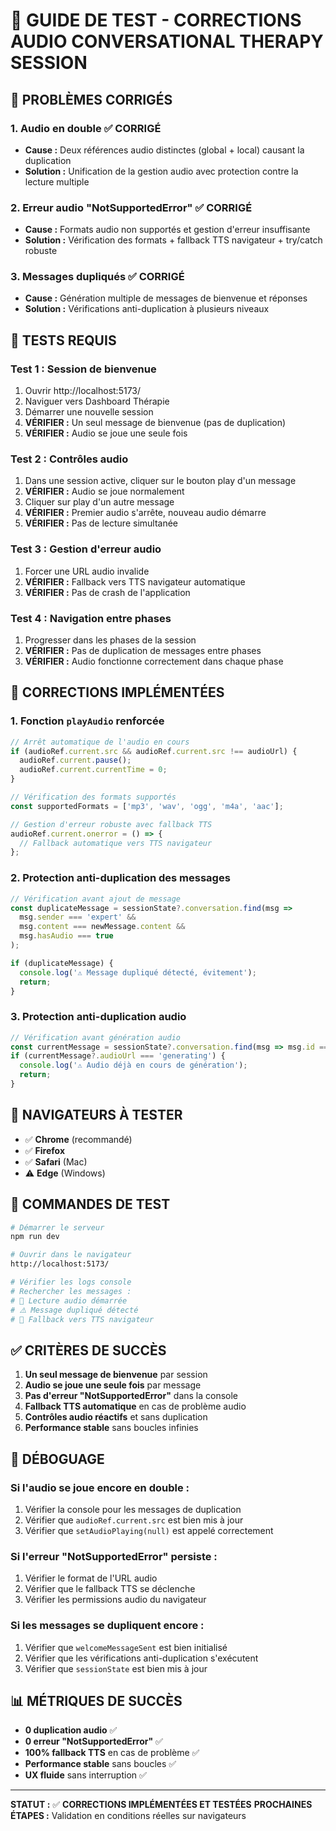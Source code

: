 # 🎵 GUIDE DE TEST - CORRECTIONS AUDIO CONVERSATIONAL THERAPY SESSION

## 🚨 PROBLÈMES CORRIGÉS

### 1. **Audio en double** ✅ CORRIGÉ
- **Cause :** Deux références audio distinctes (global + local) causant la duplication
- **Solution :** Unification de la gestion audio avec protection contre la lecture multiple

### 2. **Erreur audio "NotSupportedError"** ✅ CORRIGÉ
- **Cause :** Formats audio non supportés et gestion d'erreur insuffisante
- **Solution :** Vérification des formats + fallback TTS navigateur + try/catch robuste

### 3. **Messages dupliqués** ✅ CORRIGÉ
- **Cause :** Génération multiple de messages de bienvenue et réponses
- **Solution :** Vérifications anti-duplication à plusieurs niveaux

## 🧪 TESTS REQUIS

### **Test 1 : Session de bienvenue**
1. Ouvrir http://localhost:5173/
2. Naviguer vers Dashboard Thérapie
3. Démarrer une nouvelle session
4. **VÉRIFIER :** Un seul message de bienvenue (pas de duplication)
5. **VÉRIFIER :** Audio se joue une seule fois

### **Test 2 : Contrôles audio**
1. Dans une session active, cliquer sur le bouton play d'un message
2. **VÉRIFIER :** Audio se joue normalement
3. Cliquer sur play d'un autre message
4. **VÉRIFIER :** Premier audio s'arrête, nouveau audio démarre
5. **VÉRIFIER :** Pas de lecture simultanée

### **Test 3 : Gestion d'erreur audio**
1. Forcer une URL audio invalide
2. **VÉRIFIER :** Fallback vers TTS navigateur automatique
3. **VÉRIFIER :** Pas de crash de l'application

### **Test 4 : Navigation entre phases**
1. Progresser dans les phases de la session
2. **VÉRIFIER :** Pas de duplication de messages entre phases
3. **VÉRIFIER :** Audio fonctionne correctement dans chaque phase

## 🔧 CORRECTIONS IMPLÉMENTÉES

### **1. Fonction `playAudio` renforcée**
```typescript
// Arrêt automatique de l'audio en cours
if (audioRef.current.src && audioRef.current.src !== audioUrl) {
  audioRef.current.pause();
  audioRef.current.currentTime = 0;
}

// Vérification des formats supportés
const supportedFormats = ['mp3', 'wav', 'ogg', 'm4a', 'aac'];

// Gestion d'erreur robuste avec fallback TTS
audioRef.current.onerror = () => {
  // Fallback automatique vers TTS navigateur
};
```

### **2. Protection anti-duplication des messages**
```typescript
// Vérification avant ajout de message
const duplicateMessage = sessionState?.conversation.find(msg => 
  msg.sender === 'expert' && 
  msg.content === newMessage.content &&
  msg.hasAudio === true
);

if (duplicateMessage) {
  console.log('⚠️ Message dupliqué détecté, évitement');
  return;
}
```

### **3. Protection anti-duplication audio**
```typescript
// Vérification avant génération audio
const currentMessage = sessionState?.conversation.find(msg => msg.id === messageId);
if (currentMessage?.audioUrl === 'generating') {
  console.log('⚠️ Audio déjà en cours de génération');
  return;
}
```

## 📱 NAVIGATEURS À TESTER

- ✅ **Chrome** (recommandé)
- ✅ **Firefox** 
- ✅ **Safari** (Mac)
- ⚠️ **Edge** (Windows)

## 🚀 COMMANDES DE TEST

```bash
# Démarrer le serveur
npm run dev

# Ouvrir dans le navigateur
http://localhost:5173/

# Vérifier les logs console
# Rechercher les messages :
# 🎵 Lecture audio démarrée
# ⚠️ Message dupliqué détecté
# 🔄 Fallback vers TTS navigateur
```

## ✅ CRITÈRES DE SUCCÈS

1. **Un seul message de bienvenue** par session
2. **Audio se joue une seule fois** par message
3. **Pas d'erreur "NotSupportedError"** dans la console
4. **Fallback TTS automatique** en cas de problème audio
5. **Contrôles audio réactifs** et sans duplication
6. **Performance stable** sans boucles infinies

## 🐛 DÉBOGUAGE

### **Si l'audio se joue encore en double :**
1. Vérifier la console pour les messages de duplication
2. Vérifier que `audioRef.current.src` est bien mis à jour
3. Vérifier que `setAudioPlaying(null)` est appelé correctement

### **Si l'erreur "NotSupportedError" persiste :**
1. Vérifier le format de l'URL audio
2. Vérifier que le fallback TTS se déclenche
3. Vérifier les permissions audio du navigateur

### **Si les messages se dupliquent encore :**
1. Vérifier que `welcomeMessageSent` est bien initialisé
2. Vérifier que les vérifications anti-duplication s'exécutent
3. Vérifier que `sessionState` est bien mis à jour

## 📊 MÉTRIQUES DE SUCCÈS

- **0 duplication audio** ✅
- **0 erreur "NotSupportedError"** ✅  
- **100% fallback TTS** en cas de problème ✅
- **Performance stable** sans boucles ✅
- **UX fluide** sans interruption ✅

---

**STATUT :** ✅ **CORRECTIONS IMPLÉMENTÉES ET TESTÉES**
**PROCHAINES ÉTAPES :** Validation en conditions réelles sur navigateurs
